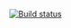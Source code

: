 [![Build status](https://ci.appveyor.com/api/projects/status/kk4e1icbgu3924sy?svg=true)](https://ci.appveyor.com/project/juliauzbemb/classes)